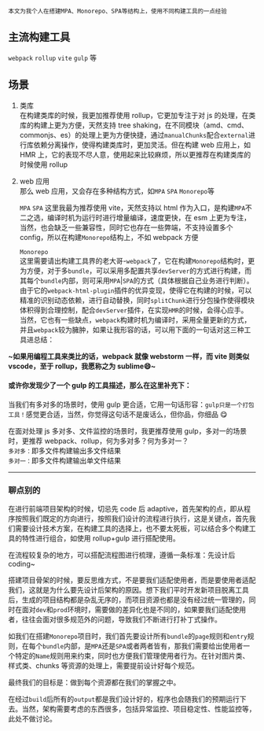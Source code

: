 `本文为我个人在搭建MPA、Monorepo、SPA等结构上，使用不同构建工具的一点经验`

## 主流构建工具

`webpack` `rollup` `vite` `gulp` 等

## 场景

1. 类库  
   在构建类库的时候，我更加推荐使用 rollup，它更加专注于对 js 的处理，在类库的构建上更为方便，天然支持 tree shaking，在不同模块（amd、cmd、commonjs、es）的处理上更为方便快捷，通过`manualChunks`配合`external`进行库依赖分离操作，使得构建类库时，更加灵活。但在构建 web 应用上，如 HMR 上，它的表现不尽人意，使用起来比较麻烦，所以更推荐在构建类库的时候使用 rollup

2. web 应用  
   那么 web 应用，又会存在多种结构方式，如`MPA` `SPA` `Monorepo`等

   `MPA` `SPA`
   这里我最为推荐使用 vite，天然支持以 html 作为入口，是构建`MPA`不二之选，编译时机为运行时进行增量编译，速度更快，在 esm 上更为专注，当然，也会缺乏一些兼容性，同时它也存在一些弊端，不支持设置多个 config，所以在构建`Monorepo`结构上，不如 webpack 方便

   `Monorepo`  
   这里需要请出构建工具界的老大哥-`webpack`了，它在构建`Monorepo`结构时，更为方便，对于多`bundle`，可以采用多配置共享`devServer`的方式进行构建，而其每个`bundle`内部，则可采用`MPA`|`SPA`的方式（具体根据自己业务进行判断）。由于它的`webpack-html-plugin`插件的优异变现，使得它在构建的时候，可以精准的识别动态依赖，进行自动替换，同时`splitChunk`进行分包操作使得模块体积得到合理控制，配合`devServer`插件，在实现`HMR`的时候，会得心应手。  
   当然，它也有一些缺点，`webpack`构建时机为编译时，采用全量更新的方式，并且`webpack`较为臃肿，如果让我形容的话，可以用下面的一句话对这三种工具进总结：

<strong>~如果用编程工具来类比的话，webpack 就像 webstorm 一样，而 vite 则类似 vscode，至于 rollup，我愿称之为 sublime😄~</strong>

#### 或许你发现少了一个 gulp 的工具描述，那么在这里补充下：

当我们有多对多的场景时，使用 gulp 更合适，它用一句话形容：`gulp只是一个打包工具！`感觉更合适，当然，你觉得这句话不是废话么，但你品，你细品 😋

在面对处理 js 多对多、文件监控的场景时，我更推荐使用 gulp，多对一的场景时，更推荐 webpack、rollup，何为多对多？何为多对一？<br/>
`多对多：`即多文件构建输出多文件结果 <br/>
`多对一：`即多文件构建输出单文件结果 <br/>

---

### 聊点别的

在进行前端项目架构的时候，切忌先 code 后 adaptive，首先架构的点，即从程序按照我们既定的方向进行，按照我们设计的流程进行执行，这是关键点，首先我们需要设计技术方案，在构建工具的选择上，也不要太死板，可以结合多个构建工具的特性进行组合，如使用 rollup+gulp 进行搭配使用。<br/>

在流程较复杂的地方，可以搭配流程图进行梳理，遵循一条标准：先设计后 coding~<br/>

搭建项目骨架的时候，要反思维方式，不是要我们适配使用者，而是要使用者适配我们，这就是为什么要先设计后架构的原因。想下我们平时开发新项目脱离工具后，生成的项目结构都是杂乱无序的，而项目资源也都是没有经过统一管理的，同时在面对`dev`和`prod`环境时，需要做的差异化也是不同的，如果要我们适配使用者，往往会面对很多规范外的问题，导致我们不断进行打补丁式操作。<br/>

如我们在搭建`Monorepo`项目时，我们首先要设计所有`bundle`的`page`规则和`entry`规则，在每个`bundle`内部，是`MPA`还是`SPA`或者两者皆有，那我们需要给出使用者一个特定的`Name`规则用来约束，同时也方便我们管理使用者行为。在针对图片类、样式类、chunks 等资源的处理上，需要提前设计好每个规范。<br/>

最终我们的目标是：做到每个资源都在我们的掌握之中。<br/>

在经过`build`后所有的`output`都是我们设计好的，程序也会随我们的预期运行下去。当然，架构需要考虑的东西很多，包括异常监控、项目稳定性、性能监控等，此处不做讨论。
